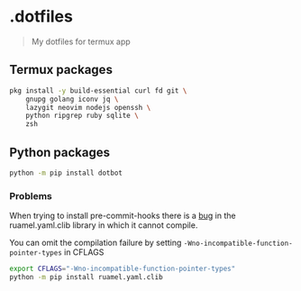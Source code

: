 # .dotfiles
> My dotfiles for termux app

## Termux packages

```bash
pkg install -y build-essential curl fd git \
    gnupg golang iconv jq \
    lazygit neovim nodejs openssh \
    python ripgrep ruby sqlite \
    zsh
```

## Python packages

```bash
python -m pip install dotbot
```

### Problems

When trying to install pre-commit-hooks there is a [bug](https://github.com/termux/termux-packages/issues/16746)
in the ruamel.yaml.clib library in which it cannot
compile.

You can omit the compilation failure by setting
`-Wno-incompatible-function-pointer-types` in CFLAGS

```bash
export CFLAGS="-Wno-incompatible-function-pointer-types"
python -m pip install ruamel.yaml.clib
```
